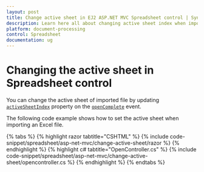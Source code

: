 ```yaml
---
layout: post
title: Change active sheet in EJ2 ASP.NET MVC Spreadsheet control | Syncfusion
description: Learn here all about changing active sheet index when import a file in Syncfusion EJ2 ASP.NET MVC Spreadsheet control of Syncfusion Essential JS 2 and more.
platform: document-processing
control: Spreadsheet
documentation: ug
---
```


# Changing the active sheet in Spreadsheet control

You can change the active sheet of imported file by updating [`activeSheetIndex`](https://help.syncfusion.com/cr/aspnetcore-js2/Syncfusion.EJ2.Spreadsheet.Spreadsheet.html#Syncfusion_EJ2_Spreadsheet_Spreadsheet_ActiveSheetIndex) property on the [`openComplete`](https://help.syncfusion.com/cr/aspnetcore-js2/Syncfusion.EJ2.Spreadsheet.Spreadsheet.html#Syncfusion_EJ2_Spreadsheet_Spreadsheet_OpenComplete) event.

The following code example shows how to set the active sheet when importing an Excel file.

{% tabs %}
{% highlight razor tabtitle="CSHTML" %}
{% include code-snippet/spreadsheet/asp-net-mvc/change-active-sheet/razor %}
{% endhighlight %}
{% highlight c# tabtitle="OpenController.cs" %}
{% include code-snippet/spreadsheet/asp-net-mvc/change-active-sheet/opencontroller.cs %}
{% endhighlight %}
{% endtabs %}
